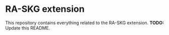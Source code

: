 # RA-SKG extension

This repository contains everything related to the RA-SKG extension.
**TODO:** Update this README.

